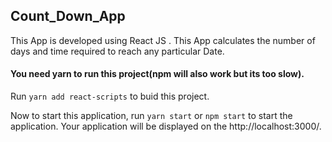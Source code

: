 ## Count_Down_App

This App is developed using React JS . This App calculates the number of days and time required to reach any particular Date.

#### You need yarn to run this project(npm will also work but its too slow).

Run `yarn add react-scripts` to buid this project.

Now to start this application, run `yarn start` or `npm start` to start the application. Your application will be displayed on the http://localhost:3000/.
